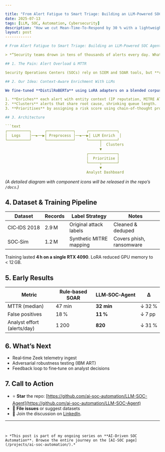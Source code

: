 ```yaml
---

title: "From Alert Fatigue to Smart Triage: Building an LLM-Powered SOC Agent"
date: 2025-07-13
tags: [LLM, SOC, Automation, Cybersecurity]
description: "How we cut Mean‑Time‑To‑Respond by 30 % with a lightweight LLM pipeline."
layout: post
------------

# From Alert Fatigue to Smart Triage: Building an LLM‑Powered SOC Agent

> *“Security teams drown in tens of thousands of alerts every day. What if a lightweight language model could triage them for you in real time?”*

## 1. The Pain: Alert Overload & MTTR

Security Operations Centers (SOCs) rely on SIEM and SOAR tools, but **rule‑based playbooks** often miss context, generating floods of false positives. Analysts spend hours weeding out noise, and **Mean‑Time‑To‑Respond (MTTR)** balloons.

## 2. Our Idea: Context‑Aware Enrichment With LLMs

We fine‑tuned **DistilRoBERTa** using LoRA adapters on a blended corpus of \_CIC‑IDS 2018\_ logs and our synthetic **SOC‑Sim** stream. The agent:

1. **Enriches** each alert with entity context (IP reputation, MITRE ATT\&CK techniques).
2. **Clusters** alerts that share root cause, shrinking queue length.
3. **Prioritises** by assigning a risk score using chain‑of‑thought prompting.

## 3. Architecture

```text
┌──────────┐      ┌────────────┐     ┌─────────────┐
│  Logs    │──►──▶│ Preprocess │──►──▶│ LLM Enrich  │
└──────────┘      └────────────┘     └─────┬───────┘
                                           │  Clusters
                                           ▼
                                     ┌─────────────┐
                                     │  Prioritise │
                                     └─────┬───────┘
                                           ▼
                                     Analyst Dashboard
```

*(A detailed diagram with component icons will be released in the repo’s `/docs`.)*

## 4. Dataset & Training Pipeline

| Dataset      | Records | Label Strategy          | Notes                    |
| ------------ | ------- | ----------------------- | ------------------------ |
| CIC‑IDS 2018 | 2.9 M   | Original attack labels  | Cleaned & deduped        |
| SOC‑Sim      | 1.2 M   | Synthetic MITRE mapping | Covers phish, ransomware |

Training lasted **4 h on a single RTX 4090**. LoRA reduced GPU memory to < 12 GB.

## 5. Early Results

| Metric                      | Rule‑based SOAR | LLM‑SOC‑Agent | Δ      |
| --------------------------- | --------------- | ------------- | ------ |
| MTTR (median)               | 47 min          | **32 min**    | ↓ 32 % |
| False positives             | 18 %            | **11 %**      | ↓ 7 pp |
| Analyst effort (alerts/day) | 1 200           | **820**       | ↓ 31 % |

## 6. What’s Next

* Real‑time Zeek telemetry ingest
* Adversarial robustness testing (IBM ART)
* Feedback loop to fine‑tune on analyst decisions

## 7. Call to Action

* ⭐ **Star** the repo: [https://github.com/ai-soc-automation/LLM-SOC-Agent](https://github.com/ai-soc-automation/LLM-SOC-Agent)
* 🐞 **File issues** or suggest datasets
* 💬 Join the discussion on [LinkedIn](https://www.linkedin.com/in/hazemelbaz).

---
```


> *This post is part of my ongoing series on **AI‑Driven SOC Automation**. Browse the entire journey on the [AI‑SOC page](/projects/ai-soc-automation/).*
